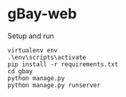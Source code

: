 gBay-web
========

Setup and run

    virtualenv env
    .\env\scripts\activate
    pip install -r requirements.txt
    cd gbay
    python manage.py
    python manage.py runserver
